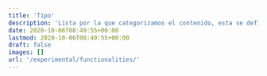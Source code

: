```yaml
---
title: 'Tipo'
description: 'Lista por la que categorizamos el contenido, esta se define por el tipo de artículo. Esta lista no es exhaustiva.'
date: 2020-10-06T08:49:55+00:00
lastmod: 2020-10-06T08:49:55+00:00
draft: false
images: []
url: '/experimental/functionalities/'
---
```

